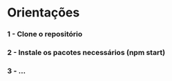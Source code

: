 # Orientações
### 1 - Clone o repositório 
### 2 - Instale os pacotes necessários (npm start)
### 3 - ...
